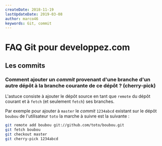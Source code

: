 ```yaml
---
createDate: 2018-11-19
lastUpdateDate: 2019-03-08
author: marco46
keywords: Git, commit
---
```


# FAQ Git pour developpez.com

## Les commits

### Comment ajouter un *commit* provenant d'une branche d'un autre dépôt à la branche courante de ce dépôt ? (cherry-pick)

L'astuce consiste à ajouter le dépôt source en tant que `remote` du dépôt courant et à `fetch` (et seulement `fetch`) ses branches.

Par exemple pour ajouter à `master` le *commit* `1234abcd` existant sur le dépôt `boubou` de l'utilisateur `toto` la marche à suivre est la suivante :

```bash
git remote add boubou git://github.com/toto/boubou.git
git fetch boubou
git checkout master
git cherry-pick 1234abcd
```
